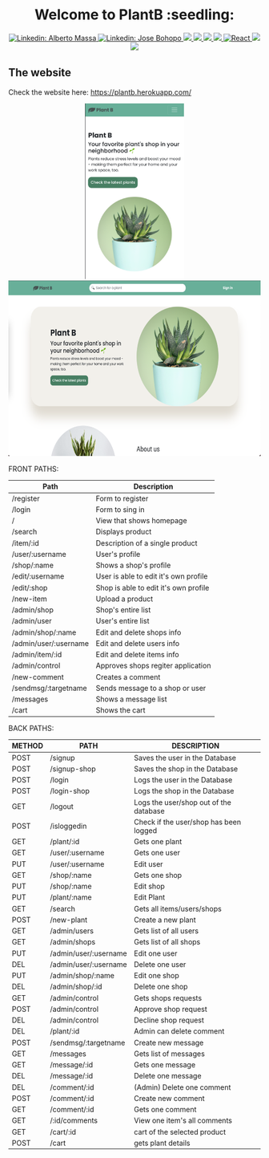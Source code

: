 <h1 align="center">Welcome to  <strong>PlantB</strong> :seedling: </h1>

<p align="center">
  
   <a href="https://www.linkedin.com/in/massa-alberto/">
     <img alt="Linkedin: Alberto Massa" src="https://img.shields.io/badge/Linkedin-Alberto%20Massa-lightgrey?style=flat&logo=linkedin&labelColor=blue" target="_blank" />
   </a>
  
   <a href="https://www.linkedin.com/in/jose-bohopo">
     <img alt="Linkedin: Jose Bohopo" src="https://img.shields.io/badge/Linkedin-Jose%20Bohopo-lightgrey?style=flat&logo=linkedin&labelColor=blue" target="_blank" />
   </a> 
  
   <a href="https://www.npmjs.com/">
     <img src="https://img.shields.io/badge/npm-v7.22.0-brightgreen" />
   </a>
  
   <a href="https://www.mongodb.com/cloud/atlas/lp/try2?      utm_content=controlhterms&utm_source=google&utm_campaign=gs_emea_spain_search_core_brand_atlas_desktop&utm_term=mongodb&utm_medium=cpc_paid_search&utm_ad=e&utm_ad_campaign_id=12212624563&gclid=Cj0KCQjw18WKBhCUARIsAFiW7JxndhZMH08YpjdWksOmVSblF1hcLt_cuvK3eh0iqYsNPzGz6oTJRCgaAhE3EALw_wcB">
     <img src="https://img.shields.io/badge/MongoDB-5.0.2-brightgreen" />
   </a>

   <a href="https://nodejs.org/en/">
     <img src="https://img.shields.io/badge/Node.js-v14.17.4-brightgreen" />
   </a>

   <a href="https://expressjs.com/">
     <img src="https://img.shields.io/badge/Express-4.17.1-brightgreen" />
   </a>

   <a href="https://es.reactjs.org/">
    <img alt="React" src="https://img.shields.io/badge/React-v1.6.4-brightgreen" target="_blank" />
   </a>

   <a href="https://getbootstrap.com/">
    <img src="https://img.shields.io/badge/Bootstrap-v5.1.1-brightgreen" />
   </a>
   
   <a href="https://react-bootstrap.github.io/">
    <img src="https://img.shields.io/badge/React%20Bootstrap-v2.0.0-brightgreen">
   </a>
  
</p>

## The website

Check the website here: https://plantb.herokuapp.com/

<p align="center">
  <img src="./client/public/small.png" height="350" title="mobile version">
  <img src="./client/public/large.png" height="350" title="large screen version">
</p>


FRONT PATHS:

| Path                  | Description                           | 
| --------------------- | ------------------------------------- |
| /register             | Form to register                      |
| /login                | Form to sing in                       |
| /                     | View that shows homepage              |
| /search               | Displays product                      |
| /item/:id             | Description of a single product       |
| /user/:username       | User's profile                        |
| /shop/:name           | Shows a shop's profile                |
| /edit/:username       | User is able to edit it's own profile |
| /edit/:shop           | Shop is able to edit it's own profile |
| /new-item             | Upload a product                      |
| /admin/shop           | Shop's entire list                    |
| /admin/user           | User's entire list                    |
| /admin/shop/:name     | Edit and delete shops info            |
| /admin/user/:username | Edit and delete users info            |
| /admin/item/:id       | Edit and delete items info            |
| /admin/control        | Approves shops regiter application    |
| /new-comment          | Creates a comment                     |
| /sendmsg/:targetname  | Sends message to a shop or user       |
| /messages             | Shows a message list                  |
| /cart                 | Shows the cart                        |


BACK PATHS:

| METHOD |         PATH          |              DESCRIPTION               |
| ------ | --------------------- | -------------------------------------- |
|  POST  |        /signup        |     Saves the user in the Database     |
|  POST  |     /signup-shop      |     Saves the shop in the Database     |
|  POST  |        /login         |     Logs the user in the Database      |
|  POST  |      /login-shop      |     Logs the shop in the Database      |
|  GET   |        /logout        | Logs the user/shop out of the database |
|  POST  |      /isloggedin      | Check if the user/shop has been logged |
|  GET   |      /plant/:id       |             Gets one plant             |
|  GET   |    /user/:username    |             Gets one user              |
|  PUT   |    /user/:username    |               Edit user                |
|  GET   |      /shop/:name      |             Gets one shop              |
|  PUT   |      /shop/:name      |               Edit shop                |
|  PUT   |     /plant/:name      |               Edit Plant               |
|  GET   |        /search        |       Gets all items/users/shops       |
|  POST  |      /new-plant       |           Create a new plant           |
|  GET   |     /admin/users      |         Gets list of all users         |
|  GET   |     /admin/shops      |         Gets list of all shops         |
|  PUT   | /admin/user/:username |             Edit one user              |
|  DEL   | /admin/user/:username |            Delete one user             |
|  PUT   |   /admin/shop/:name   |             Edit one shop              |
|  DEL   |    /admin/shop/:id    |            Delete one shop             |
|  GET   |    /admin/control     |          Gets shops requests           |
|  POST  |    /admin/control     |          Approve shop request          |
|  DEL   |    /admin/control     |          Decline shop request          |
|  DEL   |      /plant/:id       |        Admin can delete comment        |
|  POST  | /sendmsg/:targetname  |           Create new message           |
|  GET   |       /messages       |         Gets list of messages          |
|  GET   |     /message/:id      |            Gets one message            |
|  DEL   |     /message/:id      |           Delete one message           |
|  DEL   |     /comment/:id      |       (Admin) Delete one comment       |
|  POST  |     /comment/:id      |           Create new comment           |
|  GET   |     /comment/:id      |            Gets one comment            |
|  GET   |     /:id/comments     |      View one item's all comments      |
|  GET   |     /cart/:id         |      cart of the selected product      |
|  POST  |     /cart             |      gets plant details                |
